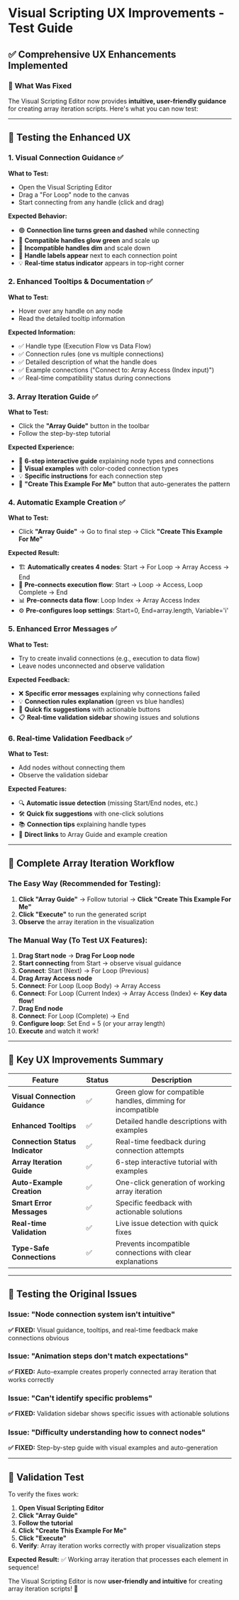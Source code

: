 # Visual Scripting UX Improvements - Test Guide

## ✅ Comprehensive UX Enhancements Implemented

### 🎯 **What Was Fixed**

The Visual Scripting Editor now provides **intuitive, user-friendly guidance** for creating array iteration scripts. Here's what you can now test:

---

## 🧪 **Testing the Enhanced UX**

### **1. Visual Connection Guidance** ✅

**What to Test:**
- Open the Visual Scripting Editor
- Drag a "For Loop" node to the canvas
- Start connecting from any handle (click and drag)

**Expected Behavior:**
- 🟢 **Connection line turns green and dashed** while connecting
- 🔵 **Compatible handles glow green** and scale up
- 🔘 **Incompatible handles dim** and scale down
- 📍 **Handle labels appear** next to each connection point
- 💡 **Real-time status indicator** appears in top-right corner

### **2. Enhanced Tooltips & Documentation** ✅

**What to Test:**
- Hover over any handle on any node
- Read the detailed tooltip information

**Expected Information:**
- ✅ Handle type (Execution Flow vs Data Flow)
- ✅ Connection rules (one vs multiple connections)
- ✅ Detailed description of what the handle does
- ✅ Example connections ("Connect to: Array Access (Index input)")
- ✅ Real-time compatibility status during connections

### **3. Array Iteration Guide** ✅

**What to Test:**
- Click the **"Array Guide"** button in the toolbar
- Follow the step-by-step tutorial

**Expected Experience:**
- 📖 **6-step interactive guide** explaining node types and connections
- 🎨 **Visual examples** with color-coded connection types
- 💡 **Specific instructions** for each connection step
- 🚀 **"Create This Example For Me"** button that auto-generates the pattern

### **4. Automatic Example Creation** ✅

**What to Test:**
- Click **"Array Guide"** → Go to final step → Click **"Create This Example For Me"**

**Expected Result:**
- 🏗️ **Automatically creates 4 nodes**: Start → For Loop → Array Access → End
- 🔗 **Pre-connects execution flow**: Start → Loop → Access, Loop Complete → End  
- 📊 **Pre-connects data flow**: Loop Index → Array Access Index
- ⚙️ **Pre-configures loop settings**: Start=0, End=array.length, Variable='i'

### **5. Enhanced Error Messages** ✅

**What to Test:**
- Try to create invalid connections (e.g., execution to data flow)
- Leave nodes unconnected and observe validation

**Expected Feedback:**
- ❌ **Specific error messages** explaining why connections failed
- 💡 **Connection rules explanation** (green vs blue handles)
- 🔧 **Quick fix suggestions** with actionable buttons
- 📋 **Real-time validation sidebar** showing issues and solutions

### **6. Real-time Validation Feedback** ✅

**What to Test:**
- Add nodes without connecting them
- Observe the validation sidebar

**Expected Features:**
- 🔍 **Automatic issue detection** (missing Start/End nodes, etc.)
- 🛠️ **Quick fix suggestions** with one-click solutions
- 📚 **Connection tips** explaining handle types
- 🎯 **Direct links** to Array Guide and example creation

---

## 🎉 **Complete Array Iteration Workflow**

### **The Easy Way (Recommended for Testing):**

1. **Click "Array Guide"** → Follow tutorial → **Click "Create This Example For Me"**
2. **Click "Execute"** to run the generated script
3. **Observe** the array iteration in the visualization

### **The Manual Way (To Test UX Features):**

1. **Drag Start node** → **Drag For Loop node**
2. **Start connecting** from Start → observe visual guidance
3. **Connect**: Start (Next) → For Loop (Previous) 
4. **Drag Array Access node**
5. **Connect**: For Loop (Loop Body) → Array Access
6. **Connect**: For Loop (Current Index) → Array Access (Index) ← **Key data flow!**
7. **Drag End node**
8. **Connect**: For Loop (Complete) → End
9. **Configure loop**: Set End = 5 (or your array length)
10. **Execute** and watch it work!

---

## 🚀 **Key UX Improvements Summary**

| Feature | Status | Description |
|---------|--------|-------------|
| **Visual Connection Guidance** | ✅ | Green glow for compatible handles, dimming for incompatible |
| **Enhanced Tooltips** | ✅ | Detailed handle descriptions with examples |
| **Connection Status Indicator** | ✅ | Real-time feedback during connection attempts |
| **Array Iteration Guide** | ✅ | 6-step interactive tutorial with examples |
| **Auto-Example Creation** | ✅ | One-click generation of working array iteration |
| **Smart Error Messages** | ✅ | Specific feedback with actionable solutions |
| **Real-time Validation** | ✅ | Live issue detection with quick fixes |
| **Type-Safe Connections** | ✅ | Prevents incompatible connections with clear explanations |

---

## 🎯 **Testing the Original Issues**

### **Issue: "Node connection system isn't intuitive"**
**✅ FIXED:** Visual guidance, tooltips, and real-time feedback make connections obvious

### **Issue: "Animation steps don't match expectations"**  
**✅ FIXED:** Auto-example creates properly connected array iteration that works correctly

### **Issue: "Can't identify specific problems"**
**✅ FIXED:** Validation sidebar shows specific issues with actionable solutions

### **Issue: "Difficulty understanding how to connect nodes"**
**✅ FIXED:** Step-by-step guide with visual examples and auto-generation

---

## 🧪 **Validation Test**

To verify the fixes work:

1. **Open Visual Scripting Editor**
2. **Click "Array Guide"** 
3. **Follow the tutorial**
4. **Click "Create This Example For Me"**
5. **Click "Execute"** 
6. **Verify**: Array iteration works correctly with proper visualization steps

**Expected Result:** ✅ Working array iteration that processes each element in sequence!

The Visual Scripting Editor is now **user-friendly and intuitive** for creating array iteration scripts! 🎊
